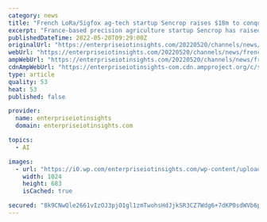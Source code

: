 ```yaml
---
category: news
title: "French LoRa/Sigfox ag-tech startup Sencrop raises $18m to conquer North America"
excerpt: "France-based precision agriculture startup Sencrop has raised $18 million in Series B funding, led by Israeli venture capital firm JVP. Sencrop, founded in 2016, headquartered in Lille, claims to be"
publishedDateTime: 2022-05-20T09:29:00Z
originalUrl: "https://enterpriseiotinsights.com/20220520/channels/news/french-lora-sigfox-ag-tech-startup-sencrop-raises-18m-to-conquer-north-america"
webUrl: "https://enterpriseiotinsights.com/20220520/channels/news/french-lora-sigfox-ag-tech-startup-sencrop-raises-18m-to-conquer-north-america"
ampWebUrl: "https://enterpriseiotinsights.com/20220520/channels/news/french-lora-sigfox-ag-tech-startup-sencrop-raises-18m-to-conquer-north-america/amp"
cdnAmpWebUrl: "https://enterpriseiotinsights-com.cdn.ampproject.org/c/s/enterpriseiotinsights.com/20220520/channels/news/french-lora-sigfox-ag-tech-startup-sencrop-raises-18m-to-conquer-north-america/amp"
type: article
quality: 53
heat: 53
published: false

provider:
  name: enterpriseiotinsights
  domain: enterpriseiotinsights.com

topics:
  - AI

images:
  - url: "https://i0.wp.com/enterpriseiotinsights.com/wp-content/uploads/2022/05/sencrop_2018_4-scaled.jpg?fit=1024%2C683&ssl=1"
    width: 1024
    height: 683
    isCached: true

secured: "8k9CNwQle2661vIzOJ3pjO1gl1zmTwohsHdJjkSR3CZ7Wdg6+7dKP0sdWVb6pAMcz+mbygkdzHJG8kYI4FsdbooRVbdMEgCexnY/t+f18wWvugCYH+ZgrRA2xWTsPeh3k/Go4t7sIwbax0fTxH3z6ce8w4AkmTFgvtbaF5D7HqmdPc25k+2R+h7S4v4V4MtGdgP607xz+s3j9t7QLPaVU5wr+Og5TZ6Y3Q2/q0EUvWpKo1hcQSPame2Gr/a+2lpiEJBaJcjZWZREhSUBX5uHPQubWXT9xSmE4TQF8FzI5kr3fpNwxEtMHRmW7FbwP+nXUanVXAqAyXf9kr0E11t8f1warBOs1E7TL5WK82hCpSg=;00hfmAxNyH2jd89iFuRUcw=="
---
```


